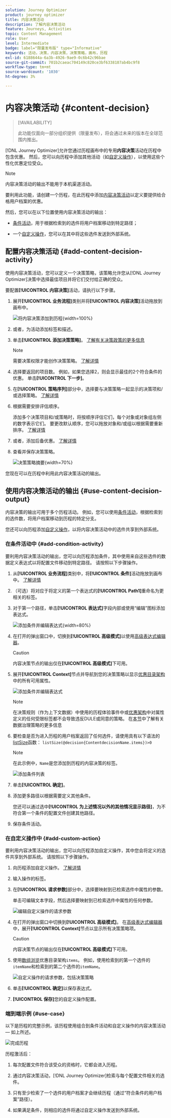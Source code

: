 ```yaml
---
solution: Journey Optimizer
product: journey optimizer
title: 内容决策活动
description: 了解内容决策活动
feature: Journeys, Activities
topic: Content Management
role: User
level: Intermediate
badge: label="限量发布版" type="Informative"
keywords: 活动，决策，内容决策，决策策略，画布，历程
exl-id: 6188644a-6a3b-4926-9ae9-0c6b42c96bae
source-git-commit: 701b2caeac704149c820ce3bf6338107ab4bc9f8
workflow-type: tm+mt
source-wordcount: '1030'
ht-degree: 3%

---
```


# 内容决策活动 {#content-decision}

>[!AVAILABILITY]
>
>此功能仅面向一部分组织提供（限量发布），将会通过未来的版本在全球范围内推出。

[!DNL Journey Optimizer]允许您通过历程画布中的专用&#x200B;**内容决策**&#x200B;活动在历程中包含优惠。 然后，您可以向历程中添加其他活动（如[自定义操作](../action/about-custom-action-configuration.md)），以使用这些个性化优惠定位受众。

>[!NOTE]
>
>内容决策活动的输出不能用于本机渠道活动。

要利用此功能，请创建一个历程，在此历程中添加[内容决策活动](#add-content-decision-activity)以定义要提供给合格用户档案的优惠。

然后，您可以在以下位置使用内容决策活动的输出：

* [条件活动](#add-condition-activity)，用于根据检索到的选件将用户档案移动到特定路径；

* 一个[自定义操作](#add-custom-action)，您可以在其中将这些选件发送到外部系统。

## 配置内容决策活动 {#add-content-decision-activity}

使用内容决策活动，您可以定义一个决策策略，该策略允许您从[!DNL Journey Optimizer]决策中选择最佳项目并将它们交付给正确的受众。

<!--Their goal is to select the best offers for each profile, while the campaign/journey authoring allows you to indicate how the selected decision items should be presented, including which item attributes to be included in the message.-->

要配置&#x200B;**[!UICONTROL 内容决策]**&#x200B;活动，请执行以下步骤。

1. 展开&#x200B;**[!UICONTROL 业务流程]**&#x200B;类别并将&#x200B;**[!UICONTROL 内容决策]**&#x200B;活动拖放到画布中。

   ![将内容决策添加到历程](assets/journey-content-decision.png){width=100%}

1. 或者，为活动添加标签和描述。

1. 单击&#x200B;**[!UICONTROL 添加决策策略]**。 [了解有关决策政策的更多信息](../experience-decisioning/create-decision.md)

   >[!NOTE]
   >
   >需要决策权限才能创作决策策略。 [了解详情](../experience-decisioning/gs-experience-decisioning.md#steps)

1. 选择要返回的项目数。 例如，如果您选择2，则会显示最佳的2个符合条件的优惠。 单击&#x200B;**[!UICONTROL 下一步]**。

1. 在&#x200B;**[!UICONTROL 策略序列]**&#x200B;部分中，选择要与决策策略一起显示的决策项和/或选择策略。 [了解详情](../experience-decisioning/create-decision.md#select)

1. 根据需要安排评估顺序。

   添加多个决策项目和/或策略时，将按顺序评估它们，每个对象或对象组左侧的数字表示它们。 要更改默认顺序，您可以拖放对象和/或组以根据需要重新排序。 [了解详情](../experience-decisioning/create-decision.md#evaluation-order)

1. 或者，添加后备优惠。 [了解详情](../experience-decisioning/create-decision.md#fallback)

1. 查看并保存决策策略。

   ![决策策略摘要](assets/journey-content-decision-policy.png){width=70%}<!--reshoot or change screen-->

您现在可以在历程中利用此内容决策活动的输出。

## 使用内容决策活动的输出 {#use-content-decision-output}

内容决策的输出可用于多个历程活动。 例如，您可以使用[条件活动](#add-condition-activity)，根据检索到的选件数，将用户档案移动到历程的特定分支。

您还可以向历程添加[自定义操作](#add-custom-action)，以将内容决策活动中的选件共享到外部系统。

### 在条件活动中 {#add-condition-activity}

要利用内容决策活动的输出，您可以向历程添加条件，其中使用来自这些选件的数据定义表达式以将配置文件移动到特定路径。 请按照以下步骤操作。

1. 从&#x200B;**[!UICONTROL 业务流程]**&#x200B;类别中，将&#x200B;**[!UICONTROL 条件]**&#x200B;活动拖放到画布中。 [了解详情](condition-activity.md#add-condition-activity)

1. （可选）将对应于将定义的第一个表达式的&#x200B;**[!UICONTROL Path1]**&#x200B;重命名为更相关的标签。

1. 对于第一个路径，单击&#x200B;**[!UICONTROL 表达式]**&#x200B;字段内部或使用“编辑”图标添加表达式。

   ![添加条件并编辑表达式](assets/journey-content-decision-condition.png){width=80%}

1. 在打开的弹出窗口中，切换到&#x200B;**[!UICONTROL 高级模式]**&#x200B;以使用[高级表达式编辑器](expression/expressionadvanced.md)。

   >[!CAUTION]
   >
   >内容决策节点的输出仅在&#x200B;**[!UICONTROL 高级模式]**&#x200B;下可用。

1. 展开&#x200B;**[!UICONTROL Context]**&#x200B;节点并导航到您的决策策略以显示[优惠目录架构](../experience-decisioning/catalogs.md#access-catalog-schema)中的所有可用属性。

   ![添加条件并编辑表达式](assets/journey-content-decision-context.png)

   >[!NOTE]
   >
   >在决策规则（作为上下文数据）中使用的历程体验事件中或[优惠架构](../experience-decisioning/catalogs.md#access-catalog-schema)中对属性定义的任何受限标签都不会导致违反DULE或同意的策略。 在[本节](../action/action-privacy.md)中了解有关数据治理策略的更多信息

1. 要检查是否为进入历程的用户档案返回了任何选件，请使用具有以下语法的[listSize](functions/functionlistsize.md)函数： `listSize(@decision{ContentdecisionName.items})>0`

   >[!NOTE]
   >
   >在此示例中，`Name`是您添加到历程的内容决策的标签。

   ![添加条件列表](assets/journey-content-decision-condition-list.png)

1. 单击&#x200B;**[!UICONTROL 确定]**。

1. 添加更多路径以根据需要定义其他条件。

   您还可以通过选中&#x200B;**[!UICONTROL 为上述情况以外的其他情况显示路径]**，为不符合第一个条件的配置文件创建其他路径。<!--These profiles will then exit the journey if no other activity is added in that path.-->

1. 保存条件活动。

### 在自定义操作中 {#add-custom-action}

要利用内容决策活动的输出，您可以向历程添加自定义操作，其中您会将定义的选件共享到外部系统。 请按照以下步骤操作。

1. 向历程添加自定义操作。 [了解详情](../action/about-custom-action-configuration.md)

1. 输入操作的标签。

1. 在&#x200B;**[!UICONTROL 请求参数]**&#x200B;部分中，选择要映射到已检索选件中属性的参数。

   单击可编辑文本字段，然后选择要映射到已检索选件中属性的任何参数。

   ![编辑自定义操作的请求参数](assets/journey-content-decision-custom-action-param.png)

1. 在打开的弹出窗口中切换到&#x200B;**[!UICONTROL 高级模式]**。 在[高级表达式编辑器](expression/expressionadvanced.md)中，展开&#x200B;**[!UICONTROL Context]**&#x200B;节点以显示所有决策策略项。

   >[!CAUTION]
   >
   >内容决策节点的输出仅在&#x200B;**[!UICONTROL 高级模式]**&#x200B;下可用。

1. 使用[数组浏览](../experience-decisioning/catalogs.md#access-catalog-schema)优惠目录架构`items`。 例如，使用检索到的第一个选件的`itemName`和检索到的第二个选件的`itemName`。

   ![自定义操作的请求参数，包括决策策略](assets/journey-content-decision-custom-action-param-ex.png)

1. 单击&#x200B;**[!UICONTROL 确定]**&#x200B;以保存表达式。

1. **[!UICONTROL 保存]**&#x200B;您的自定义操作配置。

### 端到端示例 {#use-case}

以下是历程的完整示例，该历程使用组合到条件活动和自定义操作的内容决策活动 — 如上所述。

![完成历程](assets/journey-content-decision-full-journey.png)

<!--When all activities are properly configured and saved, [publish](publishing-the-journey.md) your journey.-->

历程激活后[](publishing-the-journey.md)：

<!--* Profiles who enter the journey and are eligible for at least one offer are targeted by the custom action.

* If no offer is returned for a profile, they are excluded from the custom action.-->

1. 每次配置文件符合该受众的资格时，它都会进入历程。

1. 通过内容决策活动，[!DNL Journey Optimizer]检索与每个配置文件相关的选件。

1. 只有至少检索了一个选件的用户档案才会继续历程（通过“符合条件的用户档案”路径）。

1. 如果满足条件，则相应的选件将通过自定义操作发送到外部系统。
